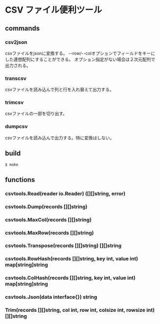 # CSV ファイル便利ツール

## commands

### csv2json

csvファイルをjsonに変換する。
--row/--colオプションでフィールドをキーにした連想配列にすることができる。
オプション指定がない場合は２次元配列で出力される。

### transcsv

csvファイルを読み込んで列と行を入れ替えて出力する。

### trimcsv

csvファイルの一部を切り出す。

### dumpcsv

csvファイルを読み込んで出力する。特に変換はしない。

## build

```bash
$ make
```

## functions

### csvtools.Read(reader io.Reader) ([][]string, error)
### csvtools.Dump(records [][]string)
### csvtools.MaxCol(records [][]string)
### csvtools.MaxRow(records [][]string)
### csvtools.Transpose(records [][]string) [][]string
### csvtools.RowHash(records [][]string, key int, value int) map[string]string
### csvtools.ColHash(records [][]string, key int, value int) map[string]string
### csvtools.Json(data interface{}) string
### Trim(records [][]string, col int, row int, colsize int, rowsize int) [][]string

